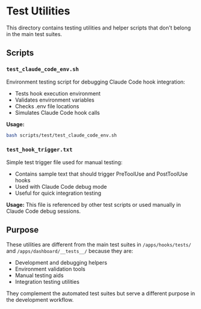 # Test Utilities

This directory contains testing utilities and helper scripts that don't belong in the main test suites.

## Scripts

### `test_claude_code_env.sh`
Environment testing script for debugging Claude Code hook integration:
- Tests hook execution environment
- Validates environment variables
- Checks .env file locations
- Simulates Claude Code hook calls

**Usage:**
```bash
bash scripts/test/test_claude_code_env.sh
```

### `test_hook_trigger.txt`
Simple test trigger file used for manual testing:
- Contains sample text that should trigger PreToolUse and PostToolUse hooks
- Used with Claude Code debug mode
- Useful for quick integration testing

**Usage:**
This file is referenced by other test scripts or used manually in Claude Code debug sessions.

## Purpose

These utilities are different from the main test suites in `/apps/hooks/tests/` and `/apps/dashboard/__tests__/` because they are:
- Development and debugging helpers
- Environment validation tools  
- Manual testing aids
- Integration testing utilities

They complement the automated test suites but serve a different purpose in the development workflow.